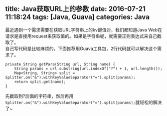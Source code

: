 title: Java获取URL上的参数
date: 2016-07-21 11:18:24
tags: [Java, Guava]
categories: Java
---


最近遇到一个需求需要在获取URL字符串上的kv键值对，我们都知道Java Web在请求是直接用request来获取值的。如果是字符串呢，就需要正则表达式来自己截取了。		
自己写代码是比较麻烦的，下面推荐用Guava工具包，2行代码就可以解决这个需求了。


```
private String getPara(String url, String name) {
    String params = url.substring(url.indexOf("?") + 1, url.length());
    Map<String, String> split = Splitter.on("&").withKeyValueSeparator("=").split(params);
    return split.get(name);
}

```

先截取到?后面的字符串，然后再用`Splitter.on("&").withKeyValueSeparator("=").split(params);`就轻松的解决了~
